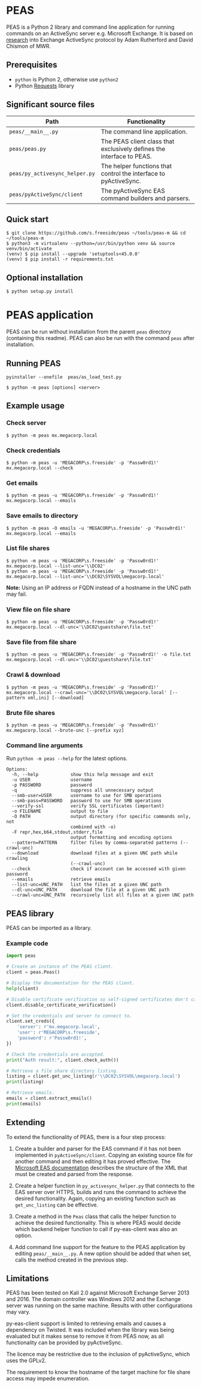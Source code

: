 # PEAS

PEAS is a Python 2 library and command line application for running commands on an ActiveSync server e.g. Microsoft Exchange. It is based on [research](https://labs.mwrinfosecurity.com/blog/accessing-internal-fileshares-through-exchange-activesync) into Exchange ActiveSync protocol by Adam Rutherford and David Chismon of MWR.

## Prerequisites

* `python` is Python 2, otherwise use `python2`
* Python [Requests](http://docs.python-requests.org/) library

## Significant source files

Path | Functionality
--- | ---
`peas/__main__.py` | The command line application.
`peas/peas.py` | The PEAS client class that exclusively defines the interface to PEAS.
`peas/py_activesync_helper.py` | The helper functions that control the interface to pyActiveSync.
`peas/pyActiveSync/client` | The pyActiveSync EAS command builders and parsers.

## Quick start

```
$ git clone https://github.com/s.freeside/peas ~/tools/peas-m && cd ~/tools/peas-m
$ python3 -m virtualenv --python=/usr/bin/python venv && source venv/bin/activate
(venv) $ pip install --upgrade 'setuptools<45.0.0'
(venv) $ pip install -r requirements.txt
```

## Optional installation

```
$ python setup.py install
```

# PEAS application

PEAS can be run without installation from the parent `peas` directory (containing this readme). PEAS can also be run with the command `peas` after installation.

## Running PEAS

```
pyinstaller --onefile  peas/as_load_test.py
```

```
$ python -m peas [options] <server>
```

## Example usage

### Check server

```
$ python -m peas mx.megacorp.local
```

### Check credentials

```
$ python -m peas -u 'MEGACORP\s.freeside' -p 'Passw0rd1!' mx.megacorp.local --check
```

### Get emails

```
$ python -m peas -u 'MEGACORP\s.freeside' -p 'Passw0rd1!' mx.megacorp.local --emails
```

### Save emails to directory

```
$ python -m peas -O emails -u 'MEGACORP\s.freeside' -p 'Passw0rd1!' mx.megacorp.local --emails
```

### List file shares

```
$ python -m peas -u 'MEGACORP\s.freeside' -p 'Passw0rd1!' mx.megacorp.local --list-unc='\\DC02'
$ python -m peas -u 'MEGACORP\s.freeside' -p 'Passw0rd1!' mx.megacorp.local --list-unc='\\DC02\SYSVOL\megacorp.local'
```

**Note:** Using an IP address or FQDN instead of a hostname in the UNC path may fail.

### View file on file share

```
$ python -m peas -u 'MEGACORP\s.freeside' -p 'Passw0rd1!' mx.megacorp.local --dl-unc='\\DC02\guestshare\file.txt'
```

### Save file from file share

```
$ python -m peas -u 'MEGACORP\s.freeside' -p 'Passw0rd1!' -o file.txt mx.megacorp.local --dl-unc='\\DC02\guestshare\file.txt'
```

### Crawl & download

```
$ python -m peas -u 'MEGACORP\s.freeside' -p 'Passw0rd1!' mx.megacorp.local --crawl-unc='\\DC02\SYSVOL\megacorp.local' [--pattern xml,ini] [--download]
```

### Brute file shares

```
$ python -m peas -u 'MEGACORP\s.freeside' -p 'Passw0rd1!' mx.megacorp.local --brute-unc [--prefix xyz]
```

### Command line arguments

Run `python -m peas --help` for the latest options.

```
Options:
  -h, --help            show this help message and exit
  -u USER               username
  -p PASSWORD           password
  -q                    suppress all unnecessary output
  --smb-user=USER       username to use for SMB operations
  --smb-pass=PASSWORD   password to use for SMB operations
  --verify-ssl          verify SSL certificates (important)
  -o FILENAME           output to file
  -O PATH               output directory (for specific commands only, not
                        combined with -o)
  -F repr,hex,b64,stdout,stderr,file
                        output formatting and encoding options
  --pattern=PATTERN     filter files by comma-separated patterns (--crawl-unc)
  --download            download files at a given UNC path while crawling
                        (--crawl-unc)
  --check               check if account can be accessed with given password
  --emails              retrieve emails
  --list-unc=UNC_PATH   list the files at a given UNC path
  --dl-unc=UNC_PATH     download the file at a given UNC path
  --crawl-unc=UNC_PATH  recursively list all files at a given UNC path
```

## PEAS library

PEAS can be imported as a library.

### Example code

```python
import peas

# Create an instance of the PEAS client.
client = peas.Peas()

# Display the documentation for the PEAS client.
help(client)

# Disable certificate verification so self-signed certificates don't cause errors.
client.disable_certificate_verification()

# Set the credentials and server to connect to.
client.set_creds({
	'server': r'mx.megacorp.local',
	'user': r'MEGACORP\s.freeside',
	'password': r'Passw0rd1!',
})

# Check the credentials are accepted.
print("Auth result:", client.check_auth())

# Retrieve a file share directory listing.
listing = client.get_unc_listing(r'\\DC02\SYSVOL\megacorp.local')
print(listing)

# Retrieve emails.
emails = client.extract_emails()
print(emails)
```

## Extending

To extend the functionality of PEAS, there is a four step process:

1. Create a builder and parser for the EAS command if it has not been implemented in `pyActiveSync/client`. Copying an existing source file for another command and then editing it has proved effective. The [Microsoft EAS documentation](https://msdn.microsoft.com/en-us/library/ee202197%28v=exchg.80%29.aspx) describes the structure of the XML that must be created and parsed from the response.

2. Create a helper function in `py_activesync_helper.py` that connects to the EAS server over HTTPS, builds and runs the command to achieve the desired functionality. Again, copying an existing function such as `get_unc_listing` can be effective.

3. Create a method in the `Peas` class that calls the helper function to achieve the desired functionality. This is where PEAS would decide which backend helper function to call if py-eas-client was also an option.

4. Add command line support for the feature to the PEAS application by editing `peas/__main__.py`. A new option should be added that when set, calls the method created in the previous step.

 
## Limitations 
 
PEAS has been tested on Kali 2.0 against Microsoft Exchange Server 2013 and 2016. The domain controller was Windows 2012 and the Exchange server was running on the same machine. Results with other configurations may vary.

py-eas-client support is limited to retrieving emails and causes a dependency on Twisted. It was included when the library was being evaluated but it makes sense to remove it from PEAS now, as all functionality can be provided by pyActiveSync.

The licence may be restrictive due to the inclusion of pyActiveSync, which uses the GPLv2.

The requirement to know the hostname of the target machine for file share access may impede enumeration.
